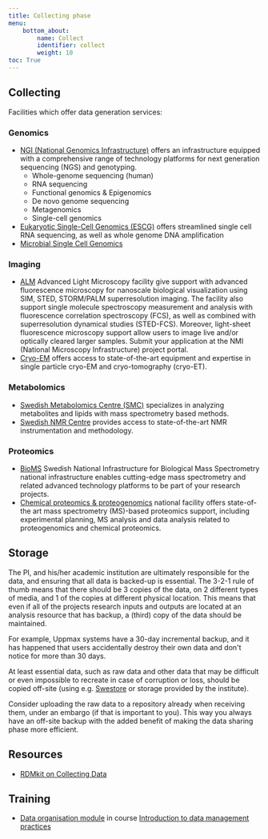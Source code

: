 ```yaml
---
title: Collecting phase
menu:
    bottom_about:
        name: Collect
        identifier: collect
        weight: 10
toc: True
---
```


## Collecting
<!-- About/intro to the phase -->
<!-- refer to metadata standard page /topic/topic/metadata.md -->

<!-- Put the text below into selectable/expandable sections -->
Facilities which offer data generation services:
### Genomics
* [NGI (National Genomics Infrastructure)](https://ngisweden.scilifelab.se/) offers an infrastructure equipped with a comprehensive range of technology platforms for next generation sequencing (NGS) and genotyping.
  * Whole-genome sequencing (human)
  * RNA sequencing
  * Functional genomics & Epigenomics
  * De novo genome sequencing
  * Metagenomics
  * Single-cell genomics
* [Eukaryotic Single-Cell Genomics (ESCG)](http://escg.se/) offers streamlined single cell RNA sequencing, as well as whole genome DNA amplification
* [Microbial Single Cell Genomics](https://www.scilifelab.se/facilities/single-cell/)
  

### Imaging
* [ALM](https://www.scilifelab.se/facilities/alm/) Advanced Light Microscopy facility give support with advanced fluorescence microscopy for nanoscale biological visualization using SIM, STED, STORM/PALM superresolution imaging. The facility also support single molecule spectroscopy measurement and analysis with fluorescence correlation spectroscopy (FCS), as well as combined with superresolution dynamical studies (STED-FCS). Moreover, light-sheet fluorescence microscopy support allow users to image live and/or optically cleared larger samples. Submit your application at the NMI (National Microscopy Infrastructure) project portal.
* [Cryo-EM](https://cryoem.scilifelab.se/) offers access to state-of-the-art equipment and expertise in single particle cryo-EM and cryo-tomography (cryo-ET).

### Metabolomics
* [Swedish Metabolomics Centre (SMC)](http://www.swedishmetabolomicscentre.se/) specializes in analyzing metabolites and lipids with mass spectrometry based methods.
* [Swedish NMR Centre](https://www.scilifelab.se/facilities/swedish-nmr-centre/) provides access to state-of-the-art NMR instrumentation and methodology.

### Proteomics
* [BioMS](https://bioms.se/) Swedish National Infrastructure for Biological Mass Spectrometry national infrastructure enables cutting-edge mass spectrometry and related advanced technology platforms to be part of your research projects.
* [Chemical proteomics & proteogenomics](https://www.scilifelab.se/facilities/chemical-proteomics-proteogenomics) national facility offers state-of-the art mass spectrometry (MS)-based proteomics support, including experimental planning, MS analysis and data analysis related to proteogenomics and chemical proteomics.
<!-- end of expandable section -->

## Storage
The PI, and his/her academic institution are ultimately responsible for the data, and ensuring that all data is backed-up is essential. The 3-2-1 rule of thumb means that there should be 3 copies of the data, on 2 different types of media, and 1 of the copies at different physical location. This means that even if all of the projects research inputs and outputs are located at an analysis resource that has backup, a (third) copy of the data should be maintained.

For example, Uppmax systems have a 30-day incremental backup, and it has happened that users accidentally destroy their own data and don't notice for more than 30 days.

At least essential data, such as raw data and other data that may be difficult or even impossible to recreate in case of corruption or loss, should be copied off-site (using e.g. [Swestore](http://www.snic.se/resources/swestore/) or storage provided by the institute). 

Consider uploading the raw data to a repository already when receiving them, under an embargo (if that is important to you). This way you always have an off-site backup with the added benefit of making the data sharing phase more efficient.

<!-- ## Transfer data
should include a section about data transfer, with links to Uppmax user guides eg Grus, Bianca deliver guide, etc. 
* [Grus user guide for delivery of data from NGI](https://www.uppmax.uu.se/support/user-guides/grus-user-guide/)
* [Basic SFTP commands for transferring files](https://uppmax.uu.se/support-sv/user-guides/basic-sftp-commands/)
* [SNIC-SENS Bianca Deliver user guide for NGI data](https://www.uppmax.uu.se/support/user-guides/deliver-user-guide/)
* [Transit user guide - secure data transfer of sensitive data](https://uppmax.uu.se/support-sv/user-guides/transit-user-guide/)
* [RDMkit: About data transfer](https://rdmkit.elixir-europe.org/data_transfer.html)-->

## Resources
* [RDMkit on Collecting Data](https://rdmkit.elixir-europe.org/collecting)

## Training
* [Data organisation module](https://nbisweden.github.io/module-organising-data-dm-practices/) in course [Introduction to data management practices](https://uppsala.instructure.com/courses/48087/pages/introduction-to-data-management-practices)

